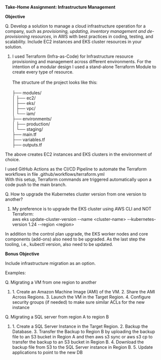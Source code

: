 **Take-Home Assignment: Infrastructure Management**

**Objective**

Q. Develop a solution to manage a cloud infrastructure operation for a company, such as _provisioning, updating, inventory management and de-provisioning resources_, in AWS with best practices in coding, testing, and scalability. Include EC2 instances and EKS cluster resources in your solution.

1. I used Terraform (Infra-as-Code) for Infrastructure resource provisioning and management across different environments. For the intention of a modular design I used a stand-alone Terraform Module to create every type of resource.  
    <br/>The structure of the project looks like this:  
    <br/>├── modules/  
    │ ├── ec2/  
    │ ├── eks/  
    │ ├── vpc/  
    │ └── iam/  
    ├── environments/  
    │ ├── production/  
    │ └── staging/  
    ├── main.tf  
    ├── variables.tf  
    ├── outputs.tf

The above creates EC2 instances and EKS clusters in the environment of choice.

I used GitHub Actions as the CI/CD Pipeline to automate the Terraform workflows in file .github/workflows/terraform.yml  
With this setup, Terraform commands are triggered automatically upon a code push to the main branch.

Q. How to upgrade the Kubernetes cluster version from one version to another?

1. My preference is to upgrade the EKS cluster using AWS CLI and NOT Terraform:  
    aws eks update-cluster-version --name &lt;cluster-name&gt; --kubernetes-version 1.24 --region &lt;region&gt;

In addition to the control plan upgrade, the EKS worker nodes and core components (add-ons) also need to be upgraded. As the last step the tooling, i.e., kubectl version, also need to be updated.

**Bonus Objective**

Include infrastructure migration as an option.

Examples:

Q. Migrating a VM from one region to another

1. 1\. Create an Amazon Machine Image (AMI) of the VM. 2. Share the AMI Across Regions. 3. Launch the VM in the Target Region. 4. Configure security groups (if needed) to make sure similar ACLs for the new instance  

Q. Migrating a SQL server from region A to region B

1. 1\. Create a SQL Server Instance in the Target Region. 2. Backup the Database. 3. Transfer the Backup to Region B by uploading the backup file to an S3 bucket in Region A and then aws s3 sync or aws s3 cp to transfer the backup to an S3 bucket in Region B. 4. Download the backup file from S3 to the SQL Server instance in Region B. 5. Update applications to point to the new DB
